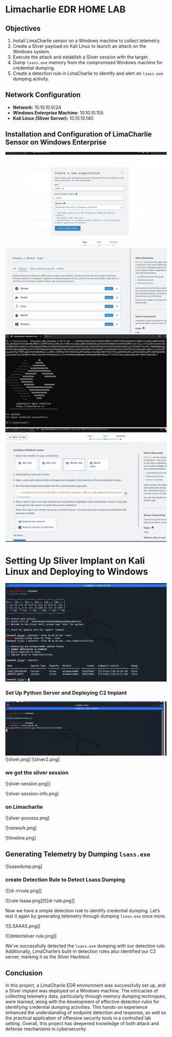 

# Limacharlie EDR HOME LAB

## Objectives

1. Install LimaCharlie sensor on a Windows machine to collect telemetry.
2. Create a Sliver payload on Kali Linux to launch an attack on the Windows system.
3. Execute the attack and establish a Sliver session with the target.
4. Dump `lsass.exe` memory from the compromised Windows machine for credential dumping.
5. Create a detection rule in LimaCharlie to identify and alert on `lsass.exe` dumping activity.

## Network Configuration

- **Network:** 10.10.10.0/24
- **Windows Enterprise Machine:** 10.10.10.155
- **Kali Linux (Sliver Server):** 10.10.10.140

## Installation and Configuration of LimaCharlie Sensor on Windows Enterprise

![LimaCharlie Installation](images/lima.png)
![LimaCharlie Configuration Step 1](images/lima2.png)
![LimaCharlie Configuration Step 2](images/lima3.png)
![LimaCharlie Configuration Step 3](images/lima4.png)




# Setting Up Sliver Implant on Kali Linux and Deploying to Windows



![Sliver set-up](images/implants-sliver.png)



### Set Up Python Server and Deploying C2 Implant



![sliver](images/py.png)
![sliver.png]
![sliver2.png]


###  we got the sliver session

![sliver-session.png]]


![sliver-session-info.png]



### on Limacharlie 

![sliver-process.png]

![network.png]

![timeline.png]


## Generating Telemetry by Dumping `lsass.exe`


![lsaasdump.png]



### create Detection Rule to Detect Lsass Dumping

![[dr rrrrule.png]]


![[rule-lsaaa.png]]![[dr rule.png]]

Now we have a simple detection rule to identify credential dumping. Let’s test it again by generating telemetry through dumping `lsass.exe` once more.

![[LSAAAS.png]]



![[detectsliver rule.png]]

We’ve successfully detected the `lsass.exe` dumping with our detection rule. Additionally, LimaCharlie’s built-in detection rules also identified our C2 server, marking it as the Sliver Hacktool.




## Conclusion

In this project, a LimaCharlie EDR environment was successfully set up, and a Sliver implant was deployed on a Windows machine. The intricacies of collecting telemetry data, particularly through memory dumping techniques, were learned, along with the development of effective detection rules for identifying credential dumping activities. This hands-on experience enhanced the understanding of endpoint detection and response, as well as the practical application of offensive security tools in a controlled lab setting. Overall, this project has deepened knowledge of both attack and defense mechanisms in cybersecurity.
